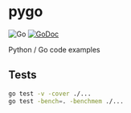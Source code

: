 # pygo

![Go](https://github.com/z0rr0/pygo/workflows/Go/badge.svg)
[![GoDoc](https://godoc.org/github.com/z0rr0/pygo?status.svg)](https://pkg.go.dev/github.com/z0rr0/pygo?tab=subdirectories)

Python / Go code examples

## Tests

```sh
go test -v -cover ./...
go test -bench=. -benchmem ./...
```